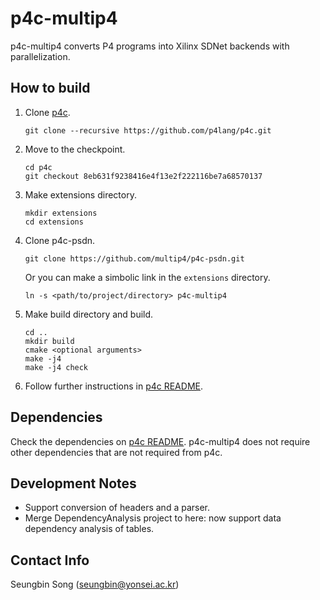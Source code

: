 # p4c-multip4
p4c-multip4 converts P4 programs into Xilinx SDNet backends with parallelization.

## How to build
1. Clone [p4c](https://github.com/p4lang/p4c). 
    ```
    git clone --recursive https://github.com/p4lang/p4c.git
    ```
2. Move to the checkpoint. 
    ```
    cd p4c
    git checkout 8eb631f9238416e4f13e2f222116be7a68570137
    ```
3. Make extensions directory. 
   ```
   mkdir extensions
   cd extensions
   ```
4. Clone p4c-psdn. 
    ```
    git clone https://github.com/multip4/p4c-psdn.git
    ```
    Or you can make a simbolic link in the `extensions` directory.
    ```
    ln -s <path/to/project/directory> p4c-multip4
    ```
5. Make build directory and build.
    ```
    cd .. 
    mkdir build
    cmake <optional arguments>
    make -j4
    make -j4 check
    ```
6. Follow further instructions in [p4c README](https://github.com/p4lang/p4c#getting-started).

## Dependencies
Check the dependencies on [p4c README](https://github.com/p4lang/p4c#dependencies).
p4c-multip4 does not require other dependencies that are not required from p4c.

## Development Notes
- Support conversion of headers and a parser.
- Merge DependencyAnalysis project to here: now support data dependency
analysis of tables.

## Contact Info
Seungbin Song (seungbin@yonsei.ac.kr)
